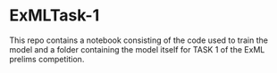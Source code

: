 # ExMLTask-1
This repo contains a notebook consisting of the code used to train the model and a folder containing the model itself for TASK 1 of the ExML prelims competition.
